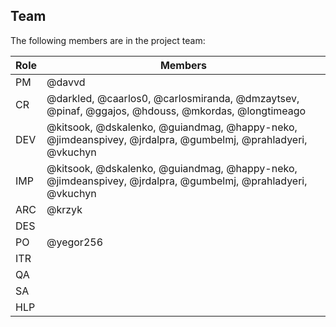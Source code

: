 ## Team

The following members are in the project team:

Role | Members
---|---
PM | @davvd
CR | @darkled, @caarlos0, @carlosmiranda, @dmzaytsev, @pinaf, @ggajos, @hdouss, @mkordas, @longtimeago
DEV | @kitsook, @dskalenko, @guiandmag, @happy-neko, @jimdeanspivey, @jrdalpra, @gumbelmj, @prahladyeri, @vkuchyn
IMP | @kitsook, @dskalenko, @guiandmag, @happy-neko, @jimdeanspivey, @jrdalpra, @gumbelmj, @prahladyeri, @vkuchyn
ARC | @krzyk
DES | 
PO | @yegor256
ITR | 
QA | 
SA | 
HLP | 
